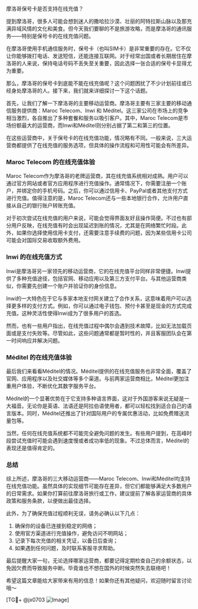 摩洛哥保号卡是否支持在线充值？

提到摩洛哥，很多人可能会想到迷人的撒哈拉沙漠、壮丽的阿特拉斯山脉以及那充满异域风情的文化和美食。但今天我们要聊的不是旅游攻略，而是摩洛哥的通讯服务——特别是保号卡的在线充值问题。

在摩洛哥使用手机通信服务时，保号卡（也叫SIM卡）是非常重要的存在。它不仅让你能够拨打电话、发送短信，还能连接互联网。对于经常出国或者长期居住在摩洛哥的人来说，保持电话号码不丢失至关重要，因此选择一张合适的保号卡显得尤为重要。

那么，摩洛哥的保号卡到底能不能在线充值呢？这个问题困扰了不少计划前往或已经身处摩洛哥的人。接下来，我们就来详细探讨一下这个话题。

首先，让我们了解一下摩洛哥的主要移动运营商。摩洛哥主要有三家主要的移动通信服务提供商：Maroc Telecom、Inwi 和 Méditel。这三家公司在市场上的竞争相当激烈，各自推出了多种套餐和服务以吸引客户。其中，Maroc Telecom是市场份额最大的运营商，而Inwi和Méditel则分别占据了第二和第三的位置。

在这些运营商中，关于保号卡的在线充值功能，情况略有不同。一般来说，三大运营商都提供了在线充值的服务选项，但具体的操作流程和可用性可能会有所差异。

### Maroc Telecom 的在线充值体验

Maroc Telecom作为摩洛哥的老牌运营商，其在线充值系统相对成熟。用户可以通过官方网站或者官方应用程序进行充值操作。通常情况下，你需要注册一个账户，并绑定你的手机号码。之后，你可以通过信用卡、PayPal或者其他支付方式进行充值。值得注意的是，Maroc Telecom还与一些本地银行合作，允许用户直接从自己的银行账户转账充值。

对于初次尝试在线充值的用户来说，可能会觉得界面友好且操作简便。不过也有部分用户反映，在线充值有时会出现延迟到账的情况，尤其是在网络繁忙时段。此外，如果你选择使用信用卡支付，还需要注意手续费的问题，因为某些信用卡公司可能会对国际交易收取额外费用。

### Inwi 的在线充值方式

Inwi是摩洛哥另一家领先的移动运营商，它的在线充值平台同样非常便捷。Inwi提供了多种充值途径，包括官网、移动应用以及第三方支付平台。与其他运营商类似，你需要先创建一个账户并验证你的身份信息。

Inwi的一大特色在于它与多家本地支付网关建立了合作关系，这意味着用户可以选择更多样的支付方式。例如，你可以通过电子钱包、预付卡甚至是现金的方式完成充值。这种灵活性使得Inwi成为了很多用户的首选。

然而，也有一些用户指出，在线充值过程中偶尔会遇到技术故障，比如无法加载页面或是支付失败等。尽管如此，这些问题通常都是暂时性的，并且客服团队会在第一时间响应并解决问题。

### Méditel 的在线充值体验

最后我们来看看Méditel的情况。Méditel提供的在线充值服务也非常全面，覆盖了官网、应用程序以及社交媒体等多个渠道。与前两家运营商相比，Méditel更加注重用户体验，不断优化其数字服务平台。

Méditel的一个显著优势在于它支持多种语言界面，这对于外国游客来说无疑是一大福音。无论你是英语、法语还是阿拉伯语使用者，都可以轻松找到适合自己的语言版本。同时，Méditel还推出了针对国际用户的专属优惠活动，比如免费赠送流量包等。

当然，任何在线充值系统都不可能完全避免问题的发生。有些用户提到，在高峰时段尝试充值时可能会遇到速度慢或者成功率低的现象。不过总体而言，Méditel的表现还是值得肯定的。

### 总结

综上所述，摩洛哥的三大移动运营商——Maroc Telecom、Inwi和Méditel均支持在线充值功能。虽然具体的实现细节可能存在差异，但它们都能够满足大多数用户的日常需求。如果你打算前往摩洛哥旅行或工作，建议提前了解各家运营商的具体政策和服务条款，以便做出最佳选择。

此外，为了确保充值过程顺利无误，请务必确认以下几点：

1. 确保你的设备已连接到稳定的网络；
2. 使用官方渠道进行充值操作，避免访问不明网站；
3. 记录下每次充值的相关凭证，以备日后查询；
4. 如果遇到任何问题，及时联系客服寻求帮助。

最后提醒大家一句，无论选择哪家运营商，都要记得定期检查自己的余额状态，以免因欠费而导致服务中断。毕竟谁也不想在国外的时候突然失去联络吧！

希望这篇文章能给大家带来有用的信息！如果你还有其他疑问，欢迎随时留言讨论哦～ 

[TG💪+ @jx0703 ![Image](https://github.com/user-attachments/assets/dbca1d08-cadb-493c-b0ec-ad6f7a83f270)]